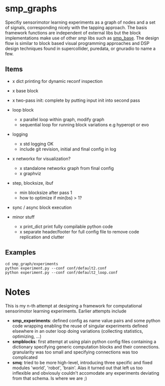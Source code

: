 

# smp\_graphs

Specifiy sensorimotor learning experiments as a graph of nodes and a
set of signals, corresponding nicely with the tapping approach. The
basis framework functions are independent of external libs but the
block implementations make use of other *smp* libs such as
[smp\_base](https://github.com/x75/smp_base). The design flow is similar to block based visual programming
approaches and DSP design techniques found in supercollider, puredata,
or gnuradio to name a few.


## Items

-   x dict printing for dynamic reconf inspection

-   x base block

-   x two-pass init: complete by putting input init into second pass

-   loop block
    -   x parallel loop within graph, modify graph
    -   sequential loop for running block variations e.g hyperopt or evo

-   logging
    -   x std logging OK
    -   include git revision, initial and final config in log

-   x networkx for visualization?
    -   x standalone networkx graph from final config
    -   x graphviz

-   step, blocksize, ibuf
    -   min blocksize after pass 1
    -   how to optimize if min(bs) > 1?

-   sync / async block execution

-   minor stuff
    -   x print\_dict print fully compilable python code
    -   x separate header/footer for full config file to remove code replication and clutter


## Examples

    cd smp_graph/experiments
    python experiment.py --conf conf/default2.conf
    python experiment.py --conf conf/default2_loop.conf


# Notes

This is my n-th attempt at designing a framework for computational
sensorimotor learning experiments. Earlier attempts include

-   **smp\_experiments**: defined config as name value pairs and some
    python code wrapping enabling the reuse of singular experiments
    defined elsewhere in an outer loop doing variations (collecting
    statistics, optimizing, &#x2026;)
-   **smpblocks**: first attempt at using plain python config files
    containing a dictionary specifying generic computation blocks and
    their connections. granularity was too small and specifying
    connections was too complicated
-   **smq**: tried to be more high-level, introducing three specific and
    fixed modules 'world', 'robot', 'brain'. Alas it turned out that
    left us too inflexible and obviosuly couldn't accomodate any
    experiments deviating from that schema. Is where we are ;)

